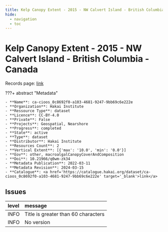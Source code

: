 ```yaml
---
title: Kelp Canopy Extent - 2015 - NW Calvert Island - British Columbia - Canada
hide:
  - navigation
  - toc
---
```


# Kelp Canopy Extent - 2015 - NW Calvert Island - British Columbia - Canada

Records page: <a href='https://catalogue.hakai.org/dataset/ca-cioos_0c8692f0-a103-4681-9247-9bb69c6e222e' target='_blank'>link</a>

???+ abstract "Metadata"

    - **Name**: ca-cioos_0c8692f0-a103-4681-9247-9bb69c6e222e 
    - **Organization**: Hakai Institute 
    - **Ressource Type**: dataset 
    - **Licence**: CC-BY-4.0 
    - **Private**: False 
    - **Projects**: Geospatial, Nearshore 
    - **Progress**: completed 
    - **State**: active 
    - **Type**: dataset 
    - **Distributor**: Hakai Institute 
    - **Resources Count**: 2 
    - **Vertical Extent**: [{'max': '10.0', 'min': '0.0'}] 
    - **Eov**: other, macroalgalCanopyCoverAndComposition 
    - **Doi**: 10.21966/q0wm-zk34 
    - **Metadata Publication**: 2022-03-11 
    - **Metadata Revision**: 2024-03-15 
    - **Catalogue**: <a href='https://catalogue.hakai.org/dataset/ca-cioos_0c8692f0-a103-4681-9247-9bb69c6e222e' target='_blank'>link</a> 

<div id='map'></div>




## Issues
| level   | message                             |
|:--------|:------------------------------------|
| INFO    | Title is greater than 60 characters |
| INFO    | No version                          |


<script>
   document.addEventListener("DOMContentLoaded", function() {
    var map = L.map('map').setView([51.505, -125.09], 5);
    L.tileLayer('https://tile.openstreetmap.org/{z}/{x}/{y}.png', {
        maxZoom: 19,
        attribution: '&copy; <a href="http://www.openstreetmap.org/copyright">OpenStreetMap</a>'
    }).addTo(map);
    var geojsonFeature = {
        "type": "Feature",
        "properties": {
            "name" : "Kelp Canopy Extent - 2015 - NW Calvert Island - British Columbia - Canada"
        },
        "geometry": {'type': 'Polygon', 'coordinates': [[[-128.17543029785156, 51.63272286429384], [-128.10916900634766, 51.63272286429384], [-128.10916900634766, 51.68149662336026], [-128.17543029785156, 51.68149662336026], [-128.17543029785156, 51.63272286429384]]]}
    }
    L.geoJSON(geojsonFeature).addTo(map);
   })
</script>